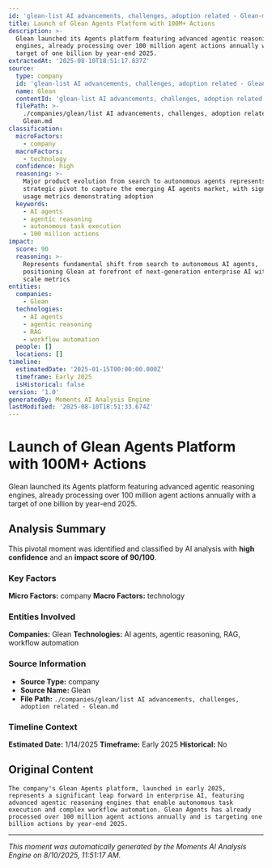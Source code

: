 ```yaml
---
id: 'glean-list AI advancements, challenges, adoption related - Glean-moment-2'
title: Launch of Glean Agents Platform with 100M+ Actions
description: >-
  Glean launched its Agents platform featuring advanced agentic reasoning
  engines, already processing over 100 million agent actions annually with a
  target of one billion by year-end 2025.
extractedAt: '2025-08-10T18:51:17.837Z'
source:
  type: company
  id: 'glean-list AI advancements, challenges, adoption related - Glean'
  name: Glean
  contentId: 'glean-list AI advancements, challenges, adoption related - Glean'
  filePath: >-
    ./companies/glean/list AI advancements, challenges, adoption related -
    Glean.md
classification:
  microFactors:
    - company
  macroFactors:
    - technology
  confidence: high
  reasoning: >-
    Major product evolution from search to autonomous agents represents a
    strategic pivot to capture the emerging AI agents market, with significant
    usage metrics demonstrating adoption
  keywords:
    - AI agents
    - agentic reasoning
    - autonomous task execution
    - 100 million actions
impact:
  score: 90
  reasoning: >-
    Represents fundamental shift from search to autonomous AI agents,
    positioning Glean at forefront of next-generation enterprise AI with massive
    scale metrics
entities:
  companies:
    - Glean
  technologies:
    - AI agents
    - agentic reasoning
    - RAG
    - workflow automation
  people: []
  locations: []
timeline:
  estimatedDate: '2025-01-15T00:00:00.000Z'
  timeframe: Early 2025
  isHistorical: false
version: '1.0'
generatedBy: Moments AI Analysis Engine
lastModified: '2025-08-10T18:51:33.674Z'
---
```

# Launch of Glean Agents Platform with 100M+ Actions

Glean launched its Agents platform featuring advanced agentic reasoning engines, already processing over 100 million agent actions annually with a target of one billion by year-end 2025.

## Analysis Summary

This pivotal moment was identified and classified by AI analysis with **high confidence** and an **impact score of 90/100**.

### Key Factors

**Micro Factors:** company
**Macro Factors:** technology

### Entities Involved

**Companies:** Glean
**Technologies:** AI agents, agentic reasoning, RAG, workflow automation



### Source Information

- **Source Type:** company
- **Source Name:** Glean
- **File Path:** `./companies/glean/list AI advancements, challenges, adoption related - Glean.md`

### Timeline Context

**Estimated Date:** 1/14/2025
**Timeframe:** Early 2025
**Historical:** No

## Original Content

```
The company's Glean Agents platform, launched in early 2025, represents a significant leap forward in enterprise AI, featuring advanced agentic reasoning engines that enable autonomous task execution and complex workflow automation. Glean Agents has already processed over 100 million agent actions annually and is targeting one billion actions by year-end 2025.
```

---

*This moment was automatically generated by the Moments AI Analysis Engine on 8/10/2025, 11:51:17 AM.*
